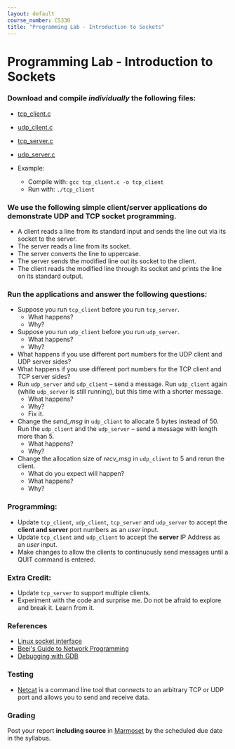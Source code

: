 ```yaml
---
layout: default
course_number: CS330
title: "Programming Lab - Introduction to Sockets"
---
```


# Programming Lab - Introduction to Sockets

### Download and compile _individually_ the following files:
  - [tcp_client.c](files/tcp_client.c)
  - [udp_client.c](files/udp_client.c)
  - [tcp_server.c](files/tcp_server.c)
  - [udp_server.c](files/udp_server.c)

- Example:
  - Compile with: ```gcc tcp_client.c -o tcp_client```
  - Run with: ```./tcp_client```

### We use the following simple client/server applications do demonstrate UDP and TCP socket programming.
  - A client reads a line from its standard input and sends the line out via its socket to the server.
  - The server reads a line from its socket.
  - The server converts the line to uppercase.
  - The server sends the modified line out its socket to the client.
  - The client reads the modified line through its socket and prints the line on its standard output.

### Run the applications and answer the following questions:
  - Suppose you run `tcp_client` before you run `tcp_server`.
    - What happens?
    - Why?
  - Suppose you run `udp_client` before you run `udp_server`.
    - What happens?
    - Why?
  - What happens if you use different port numbers for the UDP client and UDP server sides?
  - What happens if you use different port numbers for the TCP client and TCP server sides?
  - Run `udp_server` and `udp_client` – send a message. Run `udp_client` again (while `udp_server` is still running), but this time with a shorter message.
    - What happens?
    - Why?
    - Fix it.
  - Change the _send_msg_ in `udp_client` to allocate 5 bytes instead of 50. Run the `udp_client` and the `udp_server` – send a message with length more than 5.
    - What happens?
    - Why?
  - Change the allocation size of _recv_msg_ in `udp_client` to 5 and rerun the client.
    - What do you expect will happen?
    - What happens?  
    - Why?

### Programming: 
  - Update `tcp_client`, `udp_client`, `tcp_server` and `udp_server` to accept the **client and server** port numbers as an _user_ input.
  - Update `tcp_client` and `udp_client` to accept the **server** IP Address as an _user_ input.
  - Make changes to allow the clients to continuously send messages until a QUIT command is entered.
 
### Extra Credit:  
  - Update `tcp_server` to support multiple clients.
  - Experiment with the code and surprise me. Do not be afraid to explore and break it. Learn from it.  

### References
  - [Linux socket interface](https://linux.die.net/man/7/socket)
  - [Beej's Guide to Network Programming](https://beej.us/guide/bgnet/html/)
  - [Debugging with GDB](https://ftp.gnu.org/old-gnu/Manuals/gdb/html_node/gdb_toc.html)

### Testing
  - [Netcat](http://netcat.sourceforge.net/) is a command line tool that connects to an arbitrary TCP or UDP port and allows you to send and receive data.    

### Grading
Post your report __including source__ in [Marmoset](https://cs.ycp.edu/marmoset) by the scheduled due date in the syllabus.
